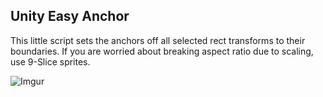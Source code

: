 ## Unity Easy Anchor
This little script sets the anchors off all selected rect transforms to their boundaries.
If you are worried about breaking aspect ratio due to scaling, use 9-Slice sprites.

![Imgur](https://i.imgur.com/57qpK8T.gif)
